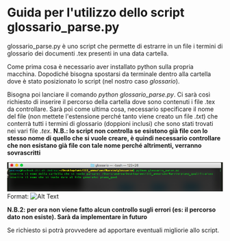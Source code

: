 # Guida per l'utilizzo dello script glossario_parse.py

glossario_parse.py è uno script che permette di estrarre in un file i termini di glossario dei
documenti .tex presenti in una data cartella.

Come prima cosa è necessario aver installato python sulla propria macchina.
Dopodiché bisogna spostarsi da terminale dentro alla cartella dove è stato posizionato lo script
(nel nostro caso *glossario*).

Bisogna poi lanciare il comando *python glossario_parse.py*. Ci sarà così richiesto di inserire il percorso della cartella dove sono contenuti i file .tex da controllare.
Sarà poi come ultima cosa, necessario specificare il nome del file (non mettete l'estensione perché tanto viene creato un file *.txt*) che conterrà tutti i termini di glossario (doppioni inclusi) che
sono stati trovati nei vari file *.tex*.
**N.B.: lo script non controlla se esistono già file con lo stesso nome di quello che si vuole creare,
è quindi necessario controllare che non esistano già file con tale nome perché altrimenti, verranno sovrascritti**

![Esempio](script.png)
Format: ![Alt Text](url)

**N.B.2: per ora non viene fatto alcun controllo sugli errori (es: il percorso dato non esiste). Sarà da implementare in futuro**

Se richiesto si potrà provvedere ad apportare eventuali migliorie allo script. 